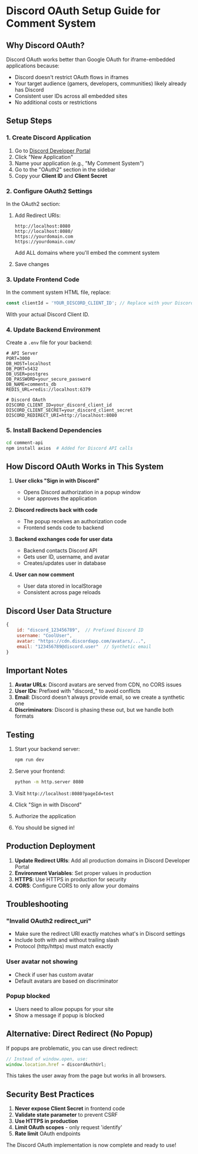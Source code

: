 # Discord OAuth Setup Guide for Comment System

## Why Discord OAuth?

Discord OAuth works better than Google OAuth for iframe-embedded applications because:
- Discord doesn't restrict OAuth flows in iframes
- Your target audience (gamers, developers, communities) likely already has Discord
- Consistent user IDs across all embedded sites
- No additional costs or restrictions

## Setup Steps

### 1. Create Discord Application

1. Go to [Discord Developer Portal](https://discord.com/developers/applications)
2. Click "New Application"
3. Name your application (e.g., "My Comment System")
4. Go to the "OAuth2" section in the sidebar
5. Copy your **Client ID** and **Client Secret**

### 2. Configure OAuth2 Settings

In the OAuth2 section:

1. Add Redirect URIs:
   ```
   http://localhost:8080
   http://localhost:8080/
   https://yourdomain.com
   https://yourdomain.com/
   ```
   Add ALL domains where you'll embed the comment system

2. Save changes

### 3. Update Frontend Code

In the comment system HTML file, replace:
```javascript
const clientId = 'YOUR_DISCORD_CLIENT_ID'; // Replace with your Discord app ID
```

With your actual Discord Client ID.

### 4. Update Backend Environment

Create a `.env` file for your backend:
```env
# API Server
PORT=3000
DB_HOST=localhost
DB_PORT=5432
DB_USER=postgres
DB_PASSWORD=your_secure_password
DB_NAME=comments_db
REDIS_URL=redis://localhost:6379

# Discord OAuth
DISCORD_CLIENT_ID=your_discord_client_id
DISCORD_CLIENT_SECRET=your_discord_client_secret
DISCORD_REDIRECT_URI=http://localhost:8080
```

### 5. Install Backend Dependencies

```bash
cd comment-api
npm install axios  # Added for Discord API calls
```

## How Discord OAuth Works in This System

1. **User clicks "Sign in with Discord"**
   - Opens Discord authorization in a popup window
   - User approves the application

2. **Discord redirects back with code**
   - The popup receives an authorization code
   - Frontend sends code to backend

3. **Backend exchanges code for user data**
   - Backend contacts Discord API
   - Gets user ID, username, and avatar
   - Creates/updates user in database

4. **User can now comment**
   - User data stored in localStorage
   - Consistent across page reloads

## Discord User Data Structure

```javascript
{
    id: "discord_123456789",  // Prefixed Discord ID
    username: "CoolUser",
    avatar: "https://cdn.discordapp.com/avatars/...",
    email: "123456789@discord.user"  // Synthetic email
}
```

## Important Notes

1. **Avatar URLs**: Discord avatars are served from CDN, no CORS issues
2. **User IDs**: Prefixed with "discord_" to avoid conflicts
3. **Email**: Discord doesn't always provide email, so we create a synthetic one
4. **Discriminators**: Discord is phasing these out, but we handle both formats

## Testing

1. Start your backend server:
   ```bash
   npm run dev
   ```

2. Serve your frontend:
   ```bash
   python -m http.server 8080
   ```

3. Visit `http://localhost:8080?pageId=test`
4. Click "Sign in with Discord"
5. Authorize the application
6. You should be signed in!

## Production Deployment

1. **Update Redirect URIs**: Add all production domains in Discord Developer Portal
2. **Environment Variables**: Set proper values in production
3. **HTTPS**: Use HTTPS in production for security
4. **CORS**: Configure CORS to only allow your domains

## Troubleshooting

### "Invalid OAuth2 redirect_uri"
- Make sure the redirect URI exactly matches what's in Discord settings
- Include both with and without trailing slash
- Protocol (http/https) must match exactly

### User avatar not showing
- Check if user has custom avatar
- Default avatars are based on discriminator

### Popup blocked
- Users need to allow popups for your site
- Show a message if popup is blocked

## Alternative: Direct Redirect (No Popup)

If popups are problematic, you can use direct redirect:

```javascript
// Instead of window.open, use:
window.location.href = discordAuthUrl;
```

This takes the user away from the page but works in all browsers.

## Security Best Practices

1. **Never expose Client Secret** in frontend code
2. **Validate state parameter** to prevent CSRF
3. **Use HTTPS in production**
4. **Limit OAuth scopes** - only request 'identify'
5. **Rate limit** OAuth endpoints

The Discord OAuth implementation is now complete and ready to use!